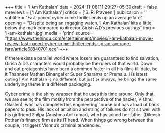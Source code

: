 +++
title = 'I Am Kathalan'
date = 2024-11-08T11:29:27+05:30
draft = false
mreviews = ['I Am Kathalan']
critics = ['S. R. Praveen']
publication = ''
subtitle = "Fast-paced cyber crime thriller ends up an average fare"
opening = "Despite being an engaging watch, ‘I Am Kathalan’ hits a little below the mark compared to director Girish A.D’s previous outings"
img = 'i-am-kathalan.jpg'
media = 'print'
source = "https://www.thehindu.com/entertainment/movies/i-am-kathalan-movie-review-fast-paced-cyber-crime-thriller-ends-up-an-average-fare/article68840701.ece"
+++

If there exists a parallel world where losers are guaranteed to find salvation, Girish A.D’s characters would probably be the rulers of that world. Down and out protagonists have been a common factor in all his films till date, be it Thanneer Mathan Dinangal or Super Sharanya or Premalu. His latest outing I Am Kathalan is no different, but just as always, he brings the same underlying theme in a different packaging.

Cyber crime is the shiny wrapper that he uses this time around. Only that, we are seeing the film mostly from the perspective of the hacker, Vishnu (Naslen), who has completed his engineering course but has a load of back papers to pass. His lack of ambition and string of failures do not sit well with his girlfriend Shilpa (Anishma Anilkumar), who has joined her father (Dileesh Pothan)‘s finance firm as its IT head. When things go wrong between the couple, it triggers Vishnu’s criminal tendencies.

